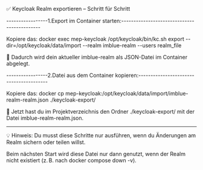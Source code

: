 ✅ Keycloak Realm exportieren – Schritt für Schritt

-----------------1.Export im Container starten:--------------------------------------------

Kopiere das: docker exec mep-keycloak /opt/keycloak/bin/kc.sh export --dir=/opt/keycloak/data/import --realm imblue-realm --users realm_file

🔄 Dadurch wird dein aktueller imblue-realm als JSON-Datei im Container abgelegt.

-----------------2.Datei aus dem Container kopieren:----------------------------------------

Kopiere das: docker cp mep-keycloak:/opt/keycloak/data/import/imblue-realm-realm.json ./keycloak-export/


📁 Jetzt hast du im Projektverzeichnis den Ordner ./keycloak-export/ mit der Datei
imblue-realm-realm.json.

--------------------------------------------------------------------------------------------
💡 Hinweis:
Du musst diese Schritte nur ausführen, wenn du Änderungen am Realm sichern oder teilen willst.

Beim nächsten Start wird diese Datei nur dann genutzt, wenn der Realm nicht existiert (z. B. nach docker compose down -v).
